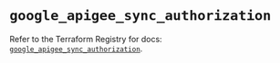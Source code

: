 # `google_apigee_sync_authorization`

Refer to the Terraform Registry for docs: [`google_apigee_sync_authorization`](https://registry.terraform.io/providers/hashicorp/google-beta/6.31.0/docs/resources/google_apigee_sync_authorization).
